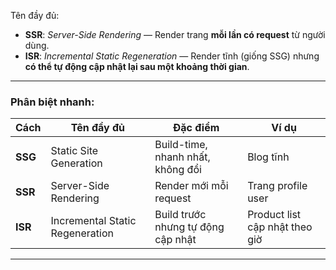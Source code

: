 Tên đầy đủ:

- **SSR**: _Server-Side Rendering_ — Render trang **mỗi lần có request** từ người dùng.
- **ISR**: _Incremental Static Regeneration_ — Render tĩnh (giống SSG) nhưng **có thể tự động cập nhật lại sau một khoảng thời gian**.

---

### Phân biệt nhanh:

| Cách    | Tên đầy đủ                      | Đặc điểm                           | Ví dụ                          |
| ------- | ------------------------------- | ---------------------------------- | ------------------------------ |
| **SSG** | Static Site Generation          | Build-time, nhanh nhất, không đổi  | Blog tĩnh                      |
| **SSR** | Server-Side Rendering           | Render mới mỗi request             | Trang profile user             |
| **ISR** | Incremental Static Regeneration | Build trước nhưng tự động cập nhật | Product list cập nhật theo giờ |

---
